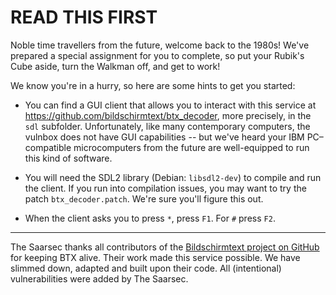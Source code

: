 # READ THIS FIRST

Noble time travellers from the future, welcome back to the 1980s! We've prepared a special assignment for you to complete, so put your Rubik's Cube aside, turn the Walkman off, and get to work!

We know you're in a hurry, so here are some hints to get you started:

- You can find a GUI client that allows you to interact with this service at https://github.com/bildschirmtext/btx_decoder, more precisely, in the `sdl` subfolder. Unfortunately, like many contemporary computers, the vulnbox does not have GUI capabilities -- but we've heard your IBM PC–compatible microcomputers from the future are well-equipped to run this kind of software.

- You will need the SDL2 library (Debian: `libsdl2-dev`) to compile and run the client. If you run into compilation issues, you may want to try the patch `btx_decoder.patch`. We're sure you'll figure this out.

- When the client asks you to press `*`, press `F1`. For `#` press `F2`.

-----

The Saarsec thanks all contributors of the [Bildschirmtext project on GitHub](https://github.com/bildschirmtext) for keeping BTX alive. Their work made this service possible. We have slimmed down, adapted and built upon their code. All (intentional) vulnerabilities were added by The Saarsec.
